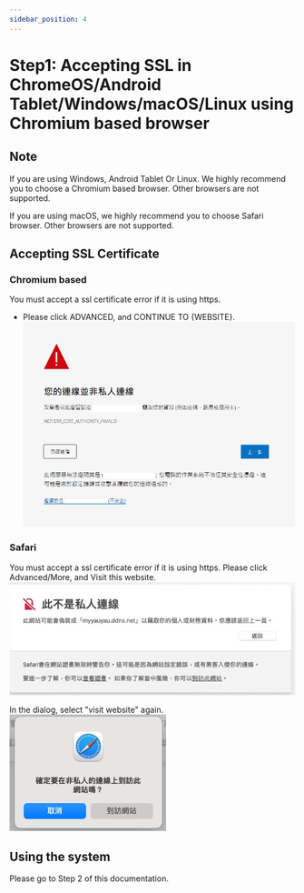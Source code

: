 ```yaml
---
sidebar_position: 4
---
```


# Step1: Accepting SSL in ChromeOS/Android Tablet/Windows/macOS/Linux using Chromium based browser
## Note
If you are using Windows, Android Tablet Or Linux. We highly recommend you to choose a Chromium based browser. Other browsers are not supported.

If you are using macOS, we highly recommend you to choose Safari browser. Other browsers are not supported.
## Accepting SSL Certificate
### Chromium based
You must accept a ssl certificate error if it is using https.
* Please click ADVANCED, and CONTINUE TO {WEBSITE}.
![](./img/edg.png)

### Safari
You must accept a ssl certificate error if it is using https.
Please click Advanced/More, and Visit this website.
![](./img/macos.jpg)

In the dialog, select "visit website" again.
![](./img/macos2.jpg)
## Using the system
Please go to Step 2 of this documentation.
